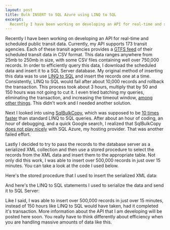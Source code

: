 ```yaml
--- 
layout: post
title: Bulk INSERT to SQL Azure using LINQ to SQL
excerpt:
  Recently I have been working on developing an API for real-time and scheduled public transit data. Currently, my API supports 173 transit agencies. Each of these transit agencies provides a GTFS feed of their scheduled transit data in CSV format. This data ranges anywhere from 25mb to 250mb in size, with some CSV files containing well over 750,000 records. In order to efficiently query this data, I insert it to a SQL Server database.
---
```

Recently I have been working on developing an API for real-time and scheduled public transit data. Currently, my API supports 173 transit agencies. Each of these transit agencies provides a <a href="http://code.google.com/transit/spec/transit_feed_specification.html" target="_blank">GTFS feed</a> of their scheduled transit data in CSV format. This data ranges anywhere from 25mb to 250mb in size, with some CSV files containing well over 750,000 records. In order to efficiently query this data, I download the scheduled data and insert it to a SQL Server database. My original method of inserting this data was to use <a href="http://msdn.microsoft.com/en-us/library/bb425822.aspx" target="_blank">LINQ to SQL</a> and insert the records one at a time. Consistently, LINQ to SQL would fail after about 10,000 records and rollback the transaction. This process took about 3 hours, multiply that by 50 and 150 hours was not going to cut it. I even tried batching my queries, eliminating the transaction, and increasing the timeout window, <a href="http://www.sidarok.com/web/blog/content/2008/05/02/10-tips-to-improve-your-linq-to-sql-application-performance.html" target="_blank">among other things</a>. This didn't work and I needed another solution.

Next I looked into using <a href="http://msdn.microsoft.com/en-us/library/system.data.sqlclient.sqlbulkcopy.aspx" target="_blank">SqlBulkCopy</a>, which was supposed to be <a href="http://www.sqlteam.com/article/use-sqlbulkcopy-to-quickly-load-data-from-your-client-to-sql-server" target="_blank">10 times faster</a> than standard LINQ to SQL queries. After about an hour of coding, an hour of debugging, and a quick Google search, I realized that SqlBulkCopy <a href="http://stackoverflow.com/questions/1802179/sqlbulkcopy-connection-errors-when-working-with-sql-azure" target="_blank">does not play nicely</a> with SQL Azure, my hosting provider. That was another failed effort.

Lastly I decided to try to pass the records to the database server as a serialized XML collection and then use a stored procedure to select the records from the XML data and insert them to the appropriate table. Not only did this work, I was able to insert over 500,000 records in just over 15 minutes. You can take a look at the code I used below.

Here's the stored procedure that I used to insert the serialized XML data:

<div class="gist" id="1229762"></div>

And here's the LINQ to SQL statements I used to serialize the data and send it to SQL Server:

<div class="gist" id="1229797"></div>

Like I said, I was able to insert over 500,000 records in just over 15 minutes, instead of 150 hours like LINQ to SQL would have taken, had it completed it's transaction. More information about the API that I am developing will be posted here soon. You really have to think differently about efficiency when you are handling massive amounts of data like this.
